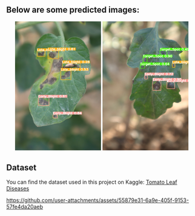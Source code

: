 ## Below are some predicted images:
<p align="center">
  <img src="predicted_images/tom_3.jpeg" alt="Image 1" width="45%" />
  <img src="predicted_images/tom_5.jpeg" alt="Image 2" width="45%" />
</p>

## Dataset

You can find the dataset used in this project on Kaggle: [Tomato Leaf Diseases](https://www.kaggle.com/datasets/farukalam/tomato-leaf-diseases-detection-computer-vision)



https://github.com/user-attachments/assets/55879e31-6a9e-405f-9153-57fe4da20aeb

